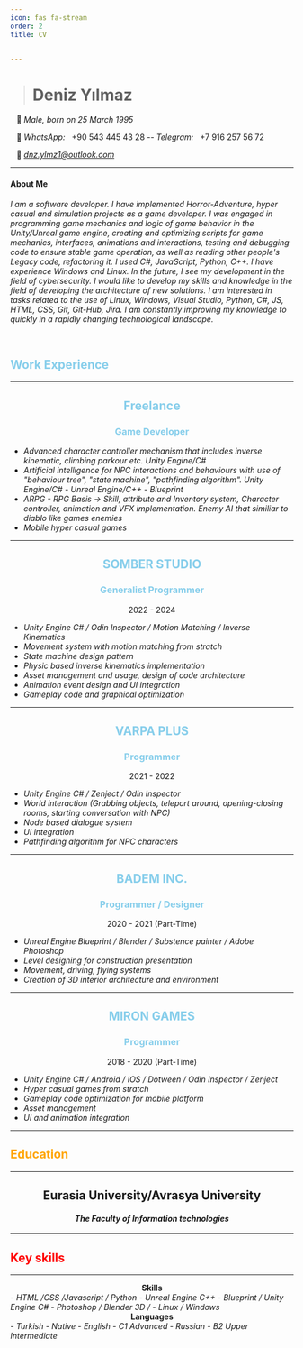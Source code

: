 ```yaml
---
icon: fas fa-stream
order: 2
title: CV


---
```



># **Deniz Yılmaz**

&ensp; 🎂 *Male, born on 25 March 1995*

&ensp; 🔎 *WhatsApp:* &nbsp; +90 543 445 43 28 -- *Telegram:* &nbsp; +7 916 257 56 72

&ensp; 📧 *dnz.ylmz1@outlook.com*

<hr>

#### About Me
*I am a software developer. I have implemented Horror-Adventure, hyper casual and simulation projects as a game developer.*
*I was engaged in programming game mechanics and logic of game behavior in the Unity/Unreal game engine, creating and optimizing scripts for game mechanics, interfaces, animations and interactions, testing and debugging code to ensure stable game operation, as well as reading other people's Legacy code, refactoring it. I used C#, JavaScript, Python, C++. I have experience Windows and Linux. In the future, I see my development in the field of cybersecurity.*
*I would like to develop my skills and knowledge in the field of developing the architecture of new solutions. I am interested in tasks related to the use of Linux, Windows, Visual Studio, Python, C#, JS, HTML, CSS, Git, Git-Hub, Jira. I am constantly improving my knowledge to quickly in a rapidly changing technological landscape.*

<br>

<h2 style="color: skyblue">Work Experience</h2>

<hr>
 
 <center>
 <h2 style="color: skyblue">Freelance</h2>
 <h3 style="color: skyblue">Game Developer</h3>
 </center>

 - *Advanced character controller mechanism that includes inverse kinematic, climbing parkour etc. Unity Engine/C#*
 - *Artificial intelligence for NPC interactions and behaviours with use of "behaviour tree", "state machine", "pathfinding algorithm". Unity Engine/C# - Unreal Engine/C++ - Blueprint*
 - *ARPG - RPG Basis -> Skill, attribute and Inventory system, Character controller, animation and VFX implementation. Enemy AI that similiar to diablo like games enemies*
 - *Mobile hyper casual games*
 

<hr>

  <center>
 <h2 style="color: skyblue">SOMBER STUDIO</h2>
 <h3 style="color: skyblue">Generalist Programmer</h3>
 <p>2022 - 2024</p>
 </center>

 - *Unity Engine C# / Odin Inspector / Motion Matching / Inverse Kinematics*
 - *Movement system with motion matching from stratch* 
 - *State machine design pattern*
 - *Physic based inverse kinematics implementation*
 - *Asset management and usage, design of code architecture*
 - *Animation event design and UI integration*
 - *Gameplay code and graphical optimization*
 <hr>

  <center>
 <h2 style="color: skyblue">VARPA PLUS</h2>
 <h3 style="color: skyblue">Programmer</h3>
 <p>2021 - 2022</p>
 </center>

 - *Unity Engine C# / Zenject / Odin Inspector*
 - *World interaction (Grabbing objects, teleport around, opening-closing rooms, starting conversation with NPC)*
 - *Node based dialogue system*
 - *UI integration*
 - *Pathfinding algorithm for NPC characters*

 <hr>

  <center>
 <h2 style="color: skyblue">BADEM INC.</h2>
 <h3 style="color: skyblue">Programmer / Designer</h3>
 <p>2020 - 2021 (Part-Time)</p>
 </center>

- *Unreal Engine Blueprint / Blender / Substence painter / Adobe Photoshop*
- *Level designing for construction presentation*
- *Movement, driving, flying systems*
- *Creation of 3D interior architecture and environment*



 <hr>

  <center>
 <h2 style="color: skyblue">MIRON GAMES</h2>
 <h3 style="color: skyblue">Programmer</h3>
 <p>2018 - 2020 (Part-Time)</p>
 </center>

 - *Unity Engine C# / Android / IOS / Dotween / Odin Inspector / Zenject*
 - *Hyper casual games from stratch*
 - *Gameplay code optimization for mobile platform*
 - *Asset management*
 - *UI and animation integration*


<hr>


 <h2 style="color: orange">Education</h2>


<hr>

 <center>
 <h2>Eurasia University/Avrasya University</h2>
 
 <h4><i>The Faculty of Information technologies</i></h4>
 </center>

<hr>

 <h2 style="color: red">Key skills</h2>

<hr>



<center>
<strong> Skills </strong>
</center>
- <i>HTML /CSS /Javascript / Python</i>
- <i>Unreal Engine C++ - Blueprint / Unity Engine C#</i>
- <i>Photoshop / Blender 3D /</i>
- <i>Linux / Windows </i>

<center>
<strong> Languages </strong>
</center>
- <i> Turkish - Native </i>
- <i> English - C1 Advanced</i>
- <i> Russian - B2 Upper Intermediate </i>

